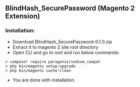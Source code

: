 ## BlindHash_SecurePassword (Magento 2 Extension) 



### Installation:

 * Download BlindHash_SecurePassword-0.1.0.zip
 * Extract it to magento 2 site root directory
 * Open CLI and go to root and run below commands:

```
> composer require paragonie/sodium_compat
> php bin/magento setup:upgrade
> php bin/magento cache:clean
```
* You are done with installation.
